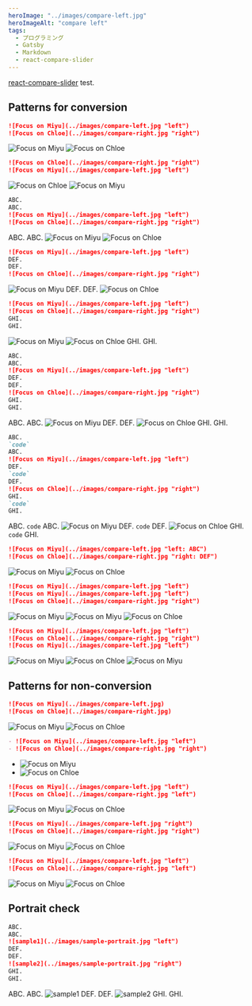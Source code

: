 ```yaml
---
heroImage: "../images/compare-left.jpg"
heroImageAlt: "compare left"
tags:
  - プログラミング
  - Gatsby
  - Markdown
  - react-compare-slider
---
```


[react-compare-slider](https://github.com/nerdyman/react-compare-slider)
test.

<!-- more -->

## Patterns for conversion

```md
![Focus on Miyu](../images/compare-left.jpg "left")
![Focus on Chloe](../images/compare-right.jpg "right")
```

![Focus on Miyu](../images/compare-left.jpg "left")
![Focus on Chloe](../images/compare-right.jpg "right")

```md
![Focus on Chloe](../images/compare-right.jpg "right")
![Focus on Miyu](../images/compare-left.jpg "left")
```

![Focus on Chloe](../images/compare-right.jpg "right")
![Focus on Miyu](../images/compare-left.jpg "left")

```md
ABC.
ABC.
![Focus on Miyu](../images/compare-left.jpg "left")
![Focus on Chloe](../images/compare-right.jpg "right")
```

ABC.
ABC.
![Focus on Miyu](../images/compare-left.jpg "left")
![Focus on Chloe](../images/compare-right.jpg "right")

```md
![Focus on Miyu](../images/compare-left.jpg "left")
DEF.
DEF.
![Focus on Chloe](../images/compare-right.jpg "right")
```

![Focus on Miyu](../images/compare-left.jpg "left")
DEF.
DEF.
![Focus on Chloe](../images/compare-right.jpg "right")

```md
![Focus on Miyu](../images/compare-left.jpg "left")
![Focus on Chloe](../images/compare-right.jpg "right")
GHI.
GHI.
```

![Focus on Miyu](../images/compare-left.jpg "left")
![Focus on Chloe](../images/compare-right.jpg "right")
GHI.
GHI.

```md
ABC.
ABC.
![Focus on Miyu](../images/compare-left.jpg "left")
DEF.
DEF.
![Focus on Chloe](../images/compare-right.jpg "right")
GHI.
GHI.
```

ABC.
ABC.
![Focus on Miyu](../images/compare-left.jpg "left")
DEF.
DEF.
![Focus on Chloe](../images/compare-right.jpg "right")
GHI.
GHI.

```md
ABC.
`code`
ABC.
![Focus on Miyu](../images/compare-left.jpg "left")
DEF.
`code`
DEF.
![Focus on Chloe](../images/compare-right.jpg "right")
GHI.
`code`
GHI.
```

ABC.
`code`
ABC.
![Focus on Miyu](../images/compare-left.jpg "left")
DEF.
`code`
DEF.
![Focus on Chloe](../images/compare-right.jpg "right")
GHI.
`code`
GHI.

```md
![Focus on Miyu](../images/compare-left.jpg "left: ABC")
![Focus on Chloe](../images/compare-right.jpg "right: DEF")
```

![Focus on Miyu](../images/compare-left.jpg "left: ABC")
![Focus on Chloe](../images/compare-right.jpg "right: DEF")

```md
![Focus on Miyu](../images/compare-left.jpg "left")
![Focus on Miyu](../images/compare-left.jpg "left")
![Focus on Chloe](../images/compare-right.jpg "right")
```

![Focus on Miyu](../images/compare-left.jpg "left")
![Focus on Miyu](../images/compare-left.jpg "left")
![Focus on Chloe](../images/compare-right.jpg "right")

```md
![Focus on Miyu](../images/compare-left.jpg "left")
![Focus on Chloe](../images/compare-right.jpg "right")
![Focus on Miyu](../images/compare-left.jpg "left")
```

![Focus on Miyu](../images/compare-left.jpg "left")
![Focus on Chloe](../images/compare-right.jpg "right")
![Focus on Miyu](../images/compare-left.jpg "left")

## Patterns for non-conversion

```md
![Focus on Miyu](../images/compare-left.jpg)
![Focus on Chloe](../images/compare-right.jpg)
```

![Focus on Miyu](../images/compare-left.jpg)
![Focus on Chloe](../images/compare-right.jpg)

```md
- ![Focus on Miyu](../images/compare-left.jpg "left")
- ![Focus on Chloe](../images/compare-right.jpg "right")
```

- ![Focus on Miyu](../images/compare-left.jpg "left")
- ![Focus on Chloe](../images/compare-right.jpg "right")

```md
![Focus on Miyu](../images/compare-left.jpg "left")
![Focus on Chloe](../images/compare-right.jpg "left")
```

![Focus on Miyu](../images/compare-left.jpg "left")
![Focus on Chloe](../images/compare-right.jpg "left")

```md
![Focus on Miyu](../images/compare-left.jpg "right")
![Focus on Chloe](../images/compare-right.jpg "right")
```

![Focus on Miyu](../images/compare-left.jpg "right")
![Focus on Chloe](../images/compare-right.jpg "right")

```md
![Focus on Miyu](../images/compare-left.jpg "left")
![Focus on Chloe](../images/compare-right.jpg "left")
```

![Focus on Miyu](../images/compare-left.jpg "left")
![Focus on Chloe](../images/compare-right.jpg "left")

## Portrait check

```md
ABC.
ABC.
![sample1](../images/sample-portrait.jpg "left")
DEF.
DEF.
![sample2](../images/sample-portrait.jpg "right")
GHI.
GHI.
```

ABC.
ABC.
![sample1](../images/sample-portrait.jpg "left")
DEF.
DEF.
![sample2](../images/sample-portrait.jpg "right")
GHI.
GHI.
